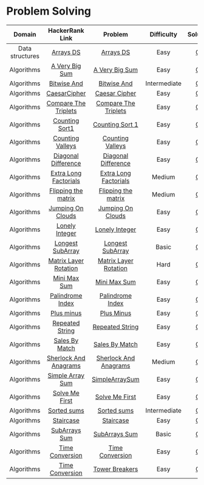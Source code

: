 # Problem Solving

|     Domain      |                                            HackerRank Link                                            |                                 Problem                                  |  Difficulty   |                                   Solution                                   |
|:---------------:|:-----------------------------------------------------------------------------------------------------:|:------------------------------------------------------------------------:|:-------------:|:----------------------------------------------------------------------------:|
| Data structures |                 [Arrays DS](https://www.hackerrank.com/challenges/arrays-ds/problem)                  |             [Arrays DS](./ProblemSolving.Easy.ArraysDs.pdf)              |     Easy      |        [C#](../../src/HackerRankSolutions/ProblemSolving/ArraysDs.cs)        |
|   Algorithms    |            [A Very Big Sum](https://www.hackerrank.com/challenges/a-very-big-sum/problem)             |         [A Very Big Sum](./ProblemSolving.Easy.AVeryBigSum.pdf)          |     Easy      |      [C#](../../src/HackerRankSolutions/ProblemSolving/AVeryBigSum.cs)       |
|   Algorithms    | [Bitwise And](https://www.hackerrank.com/challenges/skills-verification/problem_solving_intermediate) |        [Bitwise And](./ProblemSolving.Intermediate.BitwiseAnd.md)        | Intermediate  |       [C#](../../src/HackerRankSolutions/ProblemSolving/BitwiseAnd.cs)       |
|   Algorithms    |              [CaesarCipher](https://www.hackerrank.com/challenges/caesar-cipher/problem)              |         [Caesar Cipher](./ProblemSolving.Easy.CaesarCipher.pdf)          |     Easy      |      [C#](../../src/HackerRankSolutions/ProblemSolving/CaesarCipher.cs)      |
|   Algorithms    |      [Compare The Triplets](https://www.hackerrank.com/challenges/compare-the-triplets/problem)       |   [Compare The Triplets](./ProblemSolving.Easy.CompareTheTriplets.pdf)   |     Easy      |   [C#](../../src/HackerRankSolutions/ProblemSolving/CompareTheTriplets.cs)   |
|   Algorithms    |             [Counting Sort1](https://www.hackerrank.com/challenges/countingsort1/problem)             |        [Counting Sort 1](./ProblemSolving.Easy.CountingSort1.pdf)        |     Easy      |      [C#](../../src/HackerRankSolutions/ProblemSolving/CountingSort.cs)      |
|   Algorithms    |          [Counting Valleys](https://www.hackerrank.com/challenges/counting-valleys/problem)           |      [Counting Valleys](./ProblemSolving.Easy.CountingValleys.pdf)       |     Easy      |    [C#](../../src/HackerRankSolutions/ProblemSolving/CountingValleys.cs)     |
|   Algorithms    |       [Diagonal Difference](https://www.hackerrank.com/challenges/diagonal-difference/problem)        |   [Diagonal Difference](./ProblemSolving.Easy.DiagonalDifference.pdf)    |     Easy      |   [C#](../../src/HackerRankSolutions/ProblemSolving/DiagonalDifference.cs)   |
|   Algorithms    |     [Extra Long Factorials](https://www.hackerrank.com/challenges/extra-long-factorials/problem)      | [Extra Long Factorials](./ProblemSolving.Medium.ExtraLongFactorials.pdf) |    Medium     |  [C#](../../src/HackerRankSolutions/ProblemSolving/ExtraLongFactorials.cs)   |
|   Algorithms    |       [Flipping the matrix](https://www.hackerrank.com/challenges/flipping-the-matrix/problem)        |   [Flipping the matrix](./ProblemSolving.Medium.FlippingTheMatrix.pdf)   |    Medium     |     [C#](../../src/HackerRankSolutions/ProblemSolving/FlippingMatrix.cs)     |
|   Algorithms    |         [Jumping On Clouds](https://www.hackerrank.com/challenges/jumping-on-clouds/problem)          |      [Jumping On Clouds](./ProblemSolving.Easy.JumpingOnClouds.pdf)      |     Easy      |    [C#](../../src/HackerRankSolutions/ProblemSolving/JumpingOnClouds.cs)     |
|   Algorithms    |            [Lonely Integer](https://www.hackerrank.com/challenges/lonely-integer/problem)             |        [Lonely Integer](./ProblemSolving.Easy.LonelyInteger.pdf)         |     Easy      |     [C#](../../src/HackerRankSolutions/ProblemSolving/LonelyInteger.cs)      |
|   Algorithms    |       [Longest SubArray](https://www.hackerrank.com/skills-verification/problem_solving_basic)        |      [Longest SubArray](./ProblemSolving.Basic.LongestSubArray.md)       |     Basic     |    [C#](../../src/HackerRankSolutions/ProblemSolving/LongestSubArray.cs)     |
|   Algorithms    |      [Matrix Layer Rotation](https://www.hackerrank.com/challenges/matrix-rotation-algo/problem)      |  [Matrix Layer Rotation](./ProblemSolving.Hard.MatrixLayerRotation.pdf)  |     Hard      |  [C#](../../src/HackerRankSolutions/ProblemSolving/MatrixLayerRotation.cs)   |
|   Algorithms    |              [Mini Max Sum](https://www.hackerrank.com/challenges/mini-max-sum/problem)               |           [Mini Max Sum](./ProblemSolving.Easy.MiniMaxSum.pdf)           |     Easy      |       [C#](../../src/HackerRankSolutions/ProblemSolving/MiniMaxSum.cs)       |
|   Algorithms    |          [Palindrome Index](https://www.hackerrank.com/challenges/palindrome-index/problem)           |      [Palindrome Index](./ProblemSolving.Easy.PalindromeIndex.pdf)       |     Easy      |    [C#](../../src/HackerRankSolutions/ProblemSolving/PalindromeIndex.cs)     |
|   Algorithms    |                [Plus minus](https://www.hackerrank.com/challenges/plus-minus/problem)                 |            [Plus Minus](./ProblemSolving.Easy.PlusMinus.pdf)             |     Easy      |       [C#](../../src/HackerRankSolutions/ProblemSolving/PlusMinus.cs)        |
|   Algorithms    |           [Repeated String](https://www.hackerrank.com/challenges/repeated-string/problem)            |       [Repeated String](./ProblemSolving.Easy.RepeatedString.pdf)        |     Easy      |     [C#](../../src/HackerRankSolutions/ProblemSolving/RepeatedString.cs)     |
|   Algorithms    |            [Sales By Match](https://www.hackerrank.com/challenges/sales-by-match/problem)             |         [Sales By Match](./ProblemSolving.Easy.SalesByMatch.pdf)         |     Easy      |      [C#](../../src/HackerRankSolutions/ProblemSolving/SalesByMatch.cs)      |
|   Algorithms    |         [Sherlock And Anagrams](https://www.hackerrank.com/challenges/solve-me-first/problem)         | [Sherlock And Anagrams](./ProblemSolving.Medium.SherlockAndAnagrams.pdf) |    Medium     |  [C#](../../src/HackerRankSolutions/ProblemSolving/SherlockAndAnagrams.cs)   |
|   Algorithms    |          [Simple Array Sum](https://www.hackerrank.com/challenges/simple-array-sum/problem)           |        [SimpleArraySum](./ProblemSolving.Easy.SimpleArraySum.pdf)        |     Easy      |     [C#](../../src/HackerRankSolutions/ProblemSolving/SimpleArraySum.cs)     |
|   Algorithms    |            [Solve Me First](https://www.hackerrank.com/challenges/solve-me-first/problem)             |         [Solve Me First](./ProblemSolving.Easy.SolveMeFirst.pdf)         |     Easy      |      [C#](../../src/HackerRankSolutions/ProblemSolving/SolveMeFirst.cs)      |
|   Algorithms    |      [Sorted sums](https://www.hackerrank.com/skills-verification/problem_solving_intermediate)       |        [Sorted sums](./ProblemSolving.Intermediate.SortedSums.md)        | Intermediate  |       [C#](../../src/HackerRankSolutions/ProblemSolving/SortedSums.cs)       |
|   Algorithms    |                 [Staircase](https://www.hackerrank.com/challenges/staircase/problem)                  |             [Staircase](./ProblemSolving.Easy.Staircase.pdf)             |     Easy      |       [C#](../../src/HackerRankSolutions/ProblemSolving/StairCase.cs)        |
|   Algorithms    |         [SubArrays Sum](https://www.hackerrank.com/skills-verification/problem_solving_basic)         |         [SubArrays Sum](./ProblemSolving.Basic.SubArraysSum.md)          |     Basic     |      [C#](../../src/HackerRankSolutions/ProblemSolving/SubArraysSum.cs)      |
|   Algorithms    |           [Time Conversion](https://www.hackerrank.com/challenges/time-conversion/problem)            |       [Time Conversion](./ProblemSolving.Easy.TimeConversion.pdf)        |     Easy      |     [C#](../../src/HackerRankSolutions/ProblemSolving/TimeConversion.cs)     |
|   Algorithms    |            [Time Conversion](https://www.hackerrank.com/challenges/time-breakers/problem)             |        [Tower Breakers](./ProblemSolving.Easy.TowerBreakers.pdf)         |     Easy      |     [C#](../../src/HackerRankSolutions/ProblemSolving/TowerBreakers.cs)      |